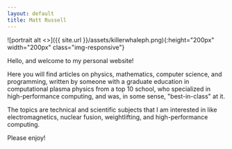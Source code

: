 ```yaml
---
layout: default
title: Matt Russell
---
```

![portrait alt <>]({{ site.url }}/assets/killerwhaleph.png){:height="200px" width="200px" class="img-responsive"}

Hello, and welcome to my personal website!

Here you will find articles on physics, mathematics, computer science, and programming, written by someone with a graduate education in computational plasma physics from a top 10 school, who specialized in high-performance computing, and was, in some sense, "best-in-class" at it. 

The topics are technical and scientific subjects that I am interested in like electromagnetics, nuclear fusion, weightlifting, and high-performance computing. 

Please enjoy!  